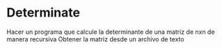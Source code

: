 # Determinate
Hacer un programa que calcule la determinante de una matriz de nxn de manera recursiva  Obtener la matriz desde un archivo de texto
